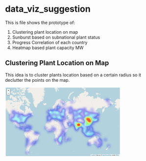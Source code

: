 # data_viz_suggestion

This is file shows the prototype of:
1. Clustering plant location on map
2. Sunburst based on subnational plant status
3. Progress Correlation of each country
4. Heatmap based plant capacity MW

## Clustering Plant Location on Map

This idea is to cluster plants location based on a certain radius so it declutter the points on the map.
<!-- 
<video>
    <source type="video/mov" src="images/Clustering.mov"></source>
</video> -->

<img src="images/heatmap_with_capacity.png" width="375px">